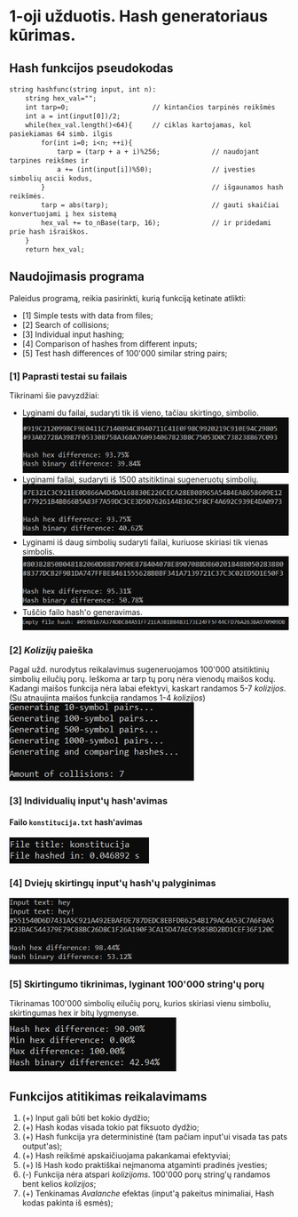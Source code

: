 # 1-oji užduotis. Hash generatoriaus kūrimas.

## Hash funkcijos pseudokodas
    string hashfunc(string input, int n):
        string hex_val="";
        int tarp=0;                     // kintančios tarpinės reikšmės
        int a = int(input[0])/2; 
        while(hex_val.length()<64){     // ciklas kartojamas, kol pasiekiamas 64 simb. ilgis
            for(int i=0; i<n; ++i){                    
                tarp = (tarp + a + i)%256;             // naudojant tarpines reikšmes ir
                a += (int(input[i])%50);               // įvesties simbolių ascii kodus,
            }                                          // išgaunamos hash reikšmės.
            tarp = abs(tarp);                          // gauti skaičiai konvertuojami į hex sistemą
            hex_val += to_nBase(tarp, 16);             // ir pridedami prie hash išraiškos.
        }
        return hex_val;
## Naudojimasis programa
Paleidus programą, reikia pasirinkti, kurią funkciją ketinate atlikti:
* [1] Simple tests with data from files;
* [2] Search of collisions;
* [3] Individual input hashing;
* [4] Comparison of hashes from different inputs;
* [5] Test hash differences of 100'000 similar string pairs;

### [1] Paprasti testai su failais
Tikrinami šie pavyzdžiai:
* Lyginami du failai, sudaryti tik iš vieno, tačiau skirtingo, simbolio.
![test1](screenshots/test1.png)
* Lyginami failai, sudaryti iš 1500 atsitiktinai sugeneruotų simbolių.
![test2](screenshots/test2.png)
* Lyginami iš daug simbolių sudaryti failai, kuriuose skiriasi tik vienas simbolis.
![test3](screenshots/test3.png)
* Tuščio failo hash'o generavimas.
![test4](screenshots/test4.png)

### [2] *Kolizijų* paieška
Pagal užd. nurodytus reikalavimus sugeneruojamos 100'000 atsitiktinių simbolių eilučių porų.
Ieškoma ar tarp tų porų nėra vienodų maišos kodų. Kadangi maišos funkcija nėra labai efektyvi,
kaskart randamos 5-7 *kolizijos*. (Su atnaujinta maišos funkcija randamos 1-4 *kolizijos*)
![collision](screenshots/collision.png)

### [3] Individualių input'ų hash'avimas
#### Failo `konstitucija.txt` hash'avimas
![konstitucija](screenshots/konstitucija.png)

### [4] Dviejų skirtingų input'ų hash'ų palyginimas
![comparison](screenshots/comparison.png)
### [5] Skirtingumo tikrinimas, lyginant 100'000 string'ų porų
Tikrinamas 100'000 simbolių eilučių porų, kurios skiriasi vienu simboliu, skirtingumas hex ir bitų lygmenyse.
![difference](screenshots/difference.png)

## Funkcijos atitikimas reikalavimams
1. (+) Input gali būti bet kokio dydžio;
2. (+) Hash kodas visada tokio pat fiksuoto dydžio;
3. (+) Hash funkcija yra deterministinė (tam pačiam input'ui visada tas pats output'as);
4. (+) Hash reikšmė apskaičiuojama pakankamai efektyviai;
5. (+) Iš Hash kodo praktiškai neįmanoma atgaminti pradinės įvesties;
6. (-) Funkcija nėra atspari *kolizijoms*. 100'000 porų string'ų randamos bent kelios *kolizijos*;
7. (+) Tenkinamas *Avalanche* efektas (input'ą pakeitus minimaliai, Hash kodas pakinta iš esmės);